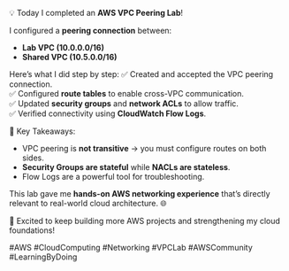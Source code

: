 💡 Today I completed an **AWS VPC Peering Lab**!

I configured a **peering connection** between:
- **Lab VPC (10.0.0.0/16)**  
- **Shared VPC (10.5.0.0/16)**  

Here’s what I did step by step:
✅ Created and accepted the VPC peering connection.  
✅ Configured **route tables** to enable cross-VPC communication.  
✅ Updated **security groups** and **network ACLs** to allow traffic.  
✅ Verified connectivity using **CloudWatch Flow Logs**.  

🔑 Key Takeaways:
- VPC peering is **not transitive** → you must configure routes on both sides.  
- **Security Groups are stateful** while **NACLs are stateless**.  
- Flow Logs are a powerful tool for troubleshooting.  

This lab gave me **hands-on AWS networking experience** that’s directly relevant to real-world cloud architecture. 🌐

🚀 Excited to keep building more AWS projects and strengthening my cloud foundations!

#AWS #CloudComputing #Networking #VPCLab #AWSCommunity #LearningByDoing
